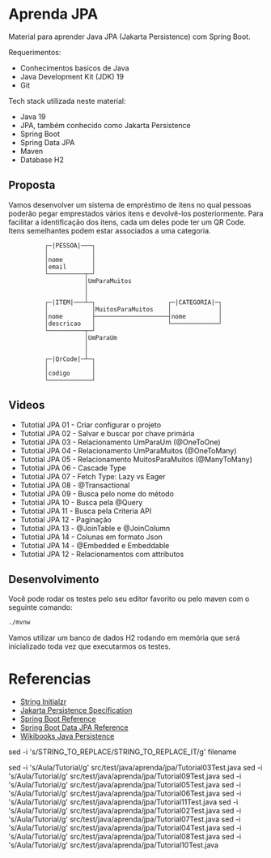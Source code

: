 Aprenda JPA
===========
Material para aprender Java JPA (Jakarta Persistence) com Spring Boot.

Requerimentos:
* Conhecimentos basicos de Java
* Java Development Kit (JDK) 19 
* Git

Tech stack utilizada neste material:
* Java 19
* JPA, também conhecido como Jakarta Persistence
* Spring Boot
* Spring Data JPA
* Maven
* Database H2

Proposta
--------
Vamos desenvolver um sistema de empréstimo de itens no qual pessoas poderão pegar emprestados vários itens e devolvê-los posteriormente.
Para facilitar a identificação dos itens, cada um deles pode ter um QR Code.
Itens semelhantes podem estar associados a uma categoria.

```text
          ┌─|PESSOA|───┐
          │            │
          │nome        │
          │email       │
          └──────────┬─┘
                     │UmParaMuitos
                     │
                     │
          ┌─|ITEM|───┴─┐                    ┌─|CATEGORIA|─┐   
          │            │MuitosParaMuitos    │             │
          │nome        ├────────────────────┤nome         │
          │descricao   │                    └─────────────┘
          └──────────┬─┘                    
                     │UmParaUm
                     │
                     │
          ┌─|QrCode|─┴─┐
          │            │
          │codigo      │
          └────────────┘
```

Videos
------
- Tutotial JPA 01 - Criar configurar o projeto
- Tutotial JPA 02 - Salvar e buscar por chave primária
- Tutotial JPA 03 - Relacionamento UmParaUm (@OneToOne)
- Tutotial JPA 04 - Relacionamento UmParaMuitos (@OneToMany)
- Tutotial JPA 05 - Relacionamento MuitosParaMuitos (@ManyToMany)
- Tutotial JPA 06 - Cascade Type
- Tutotial JPA 07 - Fetch Type: Lazy vs Eager 
- Tutotial JPA 08 - @Transactional
- Tutotial JPA 09 - Busca pelo nome do método
- Tutotial JPA 10 - Busca pela @Query
- Tutotial JPA 11 - Busca pela Criteria API
- Tutotial JPA 12 - Paginação
- Tutotial JPA 13 - @JoinTable e @JoinColumn
- Tutotial JPA 14 - Colunas em formato Json
- Tutotial JPA 14 - @Embedded e Embeddable
- Tutotial JPA 12 - Relacionamentos com attributos

Desenvolvimento
---------------

Você pode rodar os testes pelo seu editor favorito ou pelo maven com o seguinte comando:
```bash
./mvnw
```

Vamos utilizar um banco de dados H2 rodando em memória que será inicializado toda vez que executarmos os testes.

Referencias
===========
* [String Initialzr](https://start.spring.io/)
* [Jakarta Persistence Specification](https://jakarta.ee/specifications/persistence/3.1/jakarta-persistence-spec-3.1.html)
* [Spring Boot Reference](https://docs.spring.io/spring-boot/docs/current/reference/htmlsingle/)
* [Spring Boot Data JPA Reference](https://docs.spring.io/spring-data/jpa/docs/current/reference/html/)
* [Wikibooks Java Persistence](https://en.wikibooks.org/wiki/Java_Persistence)



sed -i 's/STRING_TO_REPLACE/STRING_TO_REPLACE_IT/g' filename

sed -i 's/Aula/Tutorial/g' src/test/java/aprenda/jpa/Tutorial03Test.java
sed -i 's/Aula/Tutorial/g' src/test/java/aprenda/jpa/Tutorial09Test.java
sed -i 's/Aula/Tutorial/g' src/test/java/aprenda/jpa/Tutorial05Test.java
sed -i 's/Aula/Tutorial/g' src/test/java/aprenda/jpa/Tutorial06Test.java
sed -i 's/Aula/Tutorial/g' src/test/java/aprenda/jpa/Tutorial11Test.java
sed -i 's/Aula/Tutorial/g' src/test/java/aprenda/jpa/Tutorial02Test.java
sed -i 's/Aula/Tutorial/g' src/test/java/aprenda/jpa/Tutorial07Test.java
sed -i 's/Aula/Tutorial/g' src/test/java/aprenda/jpa/Tutorial04Test.java
sed -i 's/Aula/Tutorial/g' src/test/java/aprenda/jpa/Tutorial08Test.java
sed -i 's/Aula/Tutorial/g' src/test/java/aprenda/jpa/Tutorial10Test.java
